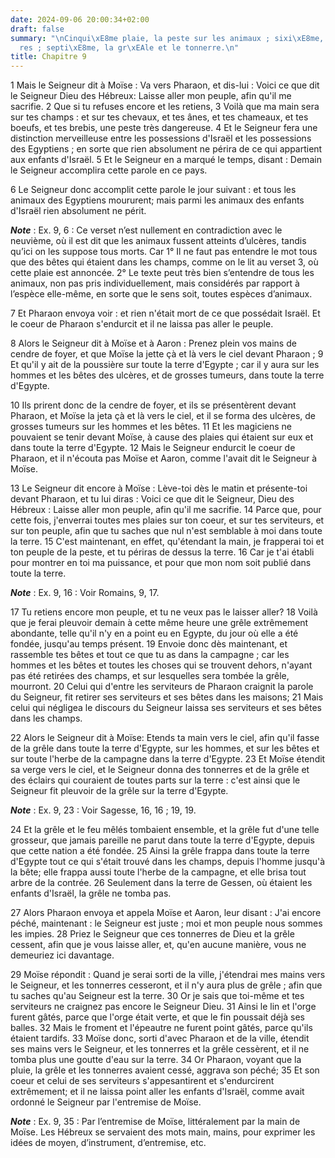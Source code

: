 ```yaml
---
date: 2024-09-06 20:00:34+02:00
draft: false
summary: "\nCinqui\xE8me plaie, la peste sur les animaux ; sixi\xE8me, les ulc\xE8\
  res ; septi\xE8me, la gr\xEAle et le tonnerre.\n"
title: Chapitre 9
---
```





1 Mais le Seigneur dit à Moïse : Va vers Pharaon, et dis-lui : Voici ce que dit le Seigneur Dieu des Hébreux: Laisse aller mon peuple, afin qu'il me sacrifie. 2 Que si tu refuses encore et les retiens, 3 Voilà que ma main sera sur tes champs : et sur tes chevaux, et tes ânes, et tes chameaux, et tes boeufs, et tes brebis, une peste très dangereuse. 4 Et le Seigneur fera une distinction merveilleuse entre les possessions d'Israël et les possessions des Egyptiens ; en sorte que rien absolument ne périra de ce qui appartient aux enfants d'Israël. 5 Et le Seigneur en a marqué le temps, disant : Demain le Seigneur accomplira cette parole en ce pays.


6 Le Seigneur donc accomplit cette parole le jour suivant : et tous les animaux des Egyptiens moururent; mais parmi les animaux des enfants d'Israël rien absolument ne périt.

***Note*** :  Ex. 9, 6 : Ce verset n’est nullement en contradiction avec le neuvième, où il est dit que les animaux fussent atteints d’ulcères, tandis qu’ici on les suppose tous morts. Car 1° Il ne faut pas entendre le mot tous que des bêtes qui étaient dans les champs, comme on le lit au verset 3, où cette plaie est annoncée. 2° Le texte peut très bien s’entendre de tous les animaux, non pas pris individuellement, mais considérés par rapport à l’espèce elle-même, en sorte que le sens soit, toutes espèces d’animaux.

7 Et Pharaon envoya voir : et rien n'était mort de ce que possédait Israël. Et le coeur de Pharaon s'endurcit et il ne laissa pas aller le peuple.


8 Alors le Seigneur dit à Moïse et à Aaron : Prenez plein vos mains de cendre de foyer, et que Moïse la jette çà et là vers le ciel devant Pharaon ; 9 Et qu'il y ait de la poussière sur toute la terre d'Egypte ; car il y aura sur les hommes et les bêtes des ulcères, et de grosses tumeurs, dans toute la terre d'Egypte.


10 Ils prirent donc de la cendre de foyer, et ils se présentèrent devant Pharaon, et Moïse la jeta çà et là vers le ciel, et il se forma des ulcères, de grosses tumeurs sur les hommes et les bêtes. 11 Et les magiciens ne pouvaient se tenir devant Moïse, à cause des plaies qui étaient sur eux et dans toute la terre d'Egypte. 12 Mais le Seigneur endurcit le coeur de Pharaon, et il n'écouta pas Moïse et Aaron, comme l'avait dit le Seigneur à Moïse.


13 Le Seigneur dit encore à Moïse : Lève-toi dès le matin et présente-toi devant Pharaon, et tu lui diras : Voici ce que dit le Seigneur, Dieu des Hébreux : Laisse aller mon peuple, afin qu'il me sacrifie. 14 Parce que, pour cette fois, j'enverrai toutes mes plaies sur ton coeur, et sur tes serviteurs, et sur ton peuple, afin que tu saches que nul n'est semblable à moi dans toute la terre. 15 C'est maintenant, en effet, qu'étendant la main, je frapperai toi et ton peuple de la peste, et tu périras de dessus la terre. 16 Car je t'ai établi pour montrer en toi ma puissance, et pour que mon nom soit publié dans toute la terre.

***Note*** :  Ex. 9, 16 : Voir Romains, 9, 17.

17 Tu retiens encore mon peuple, et tu ne veux pas le laisser aller? 18 Voilà que je ferai pleuvoir demain à cette même heure une grêle extrêmement abondante, telle qu'il n'y en a point eu en Egypte, du jour où elle a été fondée, jusqu'au temps présent. 19 Envoie donc dès maintenant, et rassemble tes bêtes et tout ce que tu as dans la campagne ; car les hommes et les bêtes et toutes les choses qui se trouvent dehors, n'ayant pas été retirées des champs, et sur lesquelles sera tombée la grêle, mourront. 20 Celui qui d'entre les serviteurs de Pharaon craignit la parole du Seigneur, fit retirer ses serviteurs et ses bêtes dans les maisons; 21 Mais celui qui négligea le discours du Seigneur laissa ses serviteurs et ses bêtes dans les champs.


22 Alors le Seigneur dit à Moïse: Etends ta main vers le ciel, afin qu'il fasse de la grêle dans toute la terre d'Egypte, sur les hommes, et sur les bêtes et sur toute l'herbe de la campagne dans la terre d'Egypte. 23 Et Moïse étendit sa verge vers le ciel, et le Seigneur donna des tonnerres et de la grêle et des éclairs qui couraient de toutes parts sur la terre : c'est ainsi que le Seigneur fit pleuvoir de la grêle sur la terre d'Egypte.

***Note*** :  Ex. 9, 23 : Voir Sagesse, 16, 16 ; 19, 19.

24 Et la grêle et le feu mêlés tombaient ensemble, et la grêle fut d'une telle grosseur, que jamais pareille ne parut dans toute la terre d'Egypte, depuis que cette nation a été fondée. 25 Ainsi la grêle frappa dans toute la terre d'Egypte tout ce qui s'était trouvé dans les champs, depuis l'homme jusqu'à la bête; elle frappa aussi toute l'herbe de la campagne, et elle brisa tout arbre de la contrée. 26 Seulement dans la terre de Gessen, où étaient les enfants d'Israël, la grêle ne tomba pas.


27 Alors Pharaon envoya et appela Moïse et Aaron, leur disant : J'ai encore péché, maintenant : le Seigneur est juste ; moi et mon peuple nous sommes les impies. 28 Priez le Seigneur que ces tonnerres de Dieu et la grêle cessent, afin que je vous laisse aller, et, qu'en aucune manière, vous ne demeuriez ici davantage.


29 Moïse répondit : Quand je serai sorti de la ville, j'étendrai mes mains vers le Seigneur, et les tonnerres cesseront, et il n'y aura plus de grêle ; afin que tu saches qu'au Seigneur est la terre. 30 Or je sais que toi-même et tes serviteurs ne craignez pas encore le Seigneur Dieu. 31 Ainsi le lin et l'orge furent gâtés, parce que l'orge était verte, et que le fin poussait déjà ses balles. 32 Mais le froment et l'épeautre ne furent point gâtés, parce qu'ils étaient tardifs. 33 Moïse donc, sorti d'avec Pharaon et de la ville, étendit ses mains vers le Seigneur, et les tonnerres et la grêle cessèrent, et il ne tomba plus une goutte d'eau sur la terre. 34 Or Pharaon, voyant que la pluie, la grêle et les tonnerres avaient cessé, aggrava son péché; 35 Et son coeur et celui de ses serviteurs s'appesantirent et s'endurcirent extrêmement; et il ne laissa point aller les enfants d'Israël, comme avait ordonné le Seigneur par l'entremise de Moïse.

***Note*** :  Ex. 9, 35 : Par l’entremise de Moïse, littéralement par la main de Moïse. Les Hébreux se servaient des mots main, mains, pour exprimer les idées de moyen, d’instrument, d’entremise, etc.

